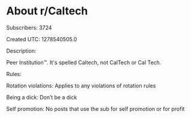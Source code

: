 # About r/Caltech

Subscribers: 3724

Created UTC: 1278540505.0

Description:

Peer Institution™️. It's spelled Caltech, not CalTech or Cal Tech.

Rules:

Rotation violations: Applies to any violations of rotation rules

Being a dick: Don’t be a dick

Self promotion: No posts that use the sub for self promotion or for profit

